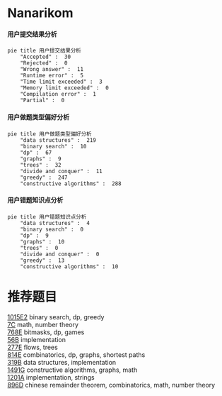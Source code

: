 # Nanarikom

<!-- tabs:start -->



#### **用户提交结果分析**

```mermaid
pie title 用户提交结果分析
    "Accepted" :  30
    "Rejected" :  0
    "Wrong answer" :  11
    "Runtime error" :  5
    "Time limit exceeded" :  3
    "Memory limit exceeded" :  0
    "Compilation error" :  1
    "Partial" :  0
```

#### **用户做题类型偏好分析**

```mermaid
pie title 用户做题类型偏好分析
    "data structures" :  219
    "binary search" :  10
    "dp" :  67
    "graphs" :  9
    "trees" :  32
    "divide and conquer" :  11
    "greedy" :  247
    "constructive algorithms" :  288
```
#### **用户错题知识点分析**

```mermaid
pie title 用户错题知识点分析
    "data structures" :  4
    "binary search" :  0
    "dp" :  9
    "graphs" :  10
    "trees" :  0
    "divide and conquer" :  0
    "greedy" :  13
    "constructive algorithms" :  10
```



<!-- tabs:end -->
# 推荐题目
[1015E2](https://codeforces.com/contest/1015E/problem/2)		binary search,
                        dp,
                        greedy		  
[7C](https://codeforces.com/contest/7/problem/C)		math,
                        number theory		  
[768E](https://codeforces.com/contest/768/problem/E)		bitmasks,
                        dp,
                        games		  
[56B](https://codeforces.com/contest/56/problem/B)		implementation		  
[277E](https://codeforces.com/contest/277/problem/E)		flows,
                        trees		  
[814E](https://codeforces.com/contest/814/problem/E)		combinatorics,
                        dp,
                        graphs,
                        shortest paths		  
[319B](https://codeforces.com/contest/319/problem/B)		data structures,
                        implementation		  
[1491G](https://codeforces.com/contest/1491/problem/G)		constructive algorithms,
                        graphs,
                        math		  
[1201A](https://codeforces.com/contest/1201/problem/A)		implementation,
                        strings		  
[896D](https://codeforces.com/contest/896/problem/D)		chinese remainder theorem,
                        combinatorics,
                        math,
                        number theory		  
